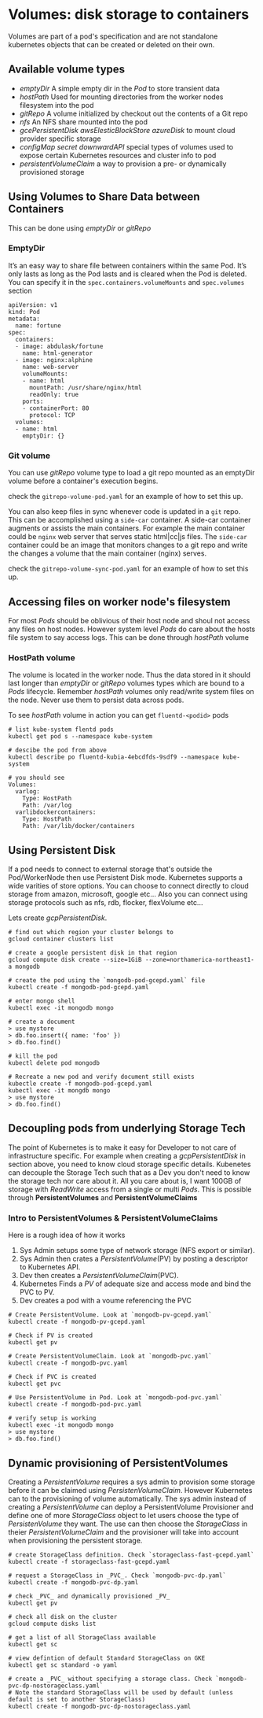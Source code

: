 # Volumes: disk storage to containers

Volumes are part of a pod's specification and are not standalone kubernetes objects that can be created or deleted on their own. 

## Available volume types
- _emptyDir_ A simple empty dir in the *Pod* to store transient data
- _hostPath_ Used for mounting directories from the worker nodes filesystem into the pod
- _gitRepo_ A volume initialized by checkout out the contents of a Git repo
- _nfs_ An NFS share mounted into the pod
- _gcePersistentDisk_ _awsElesticBlockStore_ _azureDisk_ to mount cloud provider specific storage
- _configMap_ _secret_ _downwardAPI_ special types of volumes used to expose certain Kubernetes resources and cluster info to pod
- _persistentVolumeClaim_ a way to provision a pre- or dynamically provisioned storage

## Using Volumes to Share Data between Containers

This can be done using _emptyDir_ or _gitRepo_

### EmptyDir
It’s an easy way to share file between containers within the same Pod. It’s only lasts as long as the Pod lasts and is cleared when the Pod is deleted. You can specify it in the `spec.containers.volumeMounts`  and `spec.volumes` section

```
apiVersion: v1
kind: Pod
metadata:
  name: fortune
spec:
  containers:
  - image: abdulask/fortune
    name: html-generator
  - image: nginx:alphine
    name: web-server
    volumeMounts:
    - name: html
      mountPath: /usr/share/nginx/html
      readOnly: true
    ports:
    - containerPort: 80
      protocol: TCP
  volumes:
  - name: html
    emptyDir: {}
```

### Git volume

You can use _gitRepo_ volume type to load a git repo mounted as an emptyDir volume before a container's execution begins.

check the `gitrepo-volume-pod.yaml` for an example of how to set this up.

You can also keep files in sync whenever code is updated in a `git` repo. This can be accomplished using a `side-car` container. A side-car container augments or assists the main containers. For example the main container could be `nginx` web server that serves static html|cc|js files. The `side-car` container could be an image that monitors changes to a git repo and write the changes a volume that the main container (nginx) serves.

check the `gitrepo-volume-sync-pod.yaml` for an example of how to set this up.

## Accessing files on worker node's filesystem
For most _Pods_ should be oblivious of their host node and shoul not access any files on host nodes. However system level _Pods_ do care about the hosts file system to say access logs. This can be done through _hostPath_ volume

### HostPath volume
The volume is located in the worker node. Thus the data stored in it should last longer than _emptyDir_ or _gitRepo_ volumes types which are bound to a _Pods_ lifecycle. 
Remember _hostPath_ volumes only read/write system files on the node. Never use them to persist data across pods.

To see _hostPath_ volume in action you can get `fluentd-<podid>` pods

```
# list kube-system flentd pods
kubectl get pod s --namespace kube-system

# descibe the pod from above
kubectl describe po fluentd-kubia-4ebcdfds-9sdf9 --namespace kube-system

# you should see
Volumes:
  varlog:
    Type: HostPath
    Path: /var/log
  varlibdockercontainers:
    Type: HostPath
    Path: /var/lib/docker/containers
```

## Using Persistent Disk
If a pod needs to connect to external storage that's outside the Pod/WorkerNode then use Persistent Disk mode. Kubernetes supports a wide varities of store options. You can choose to connect directly to cloud storage from amazon, microsoft, google etc... Also you can connect using storage protocols such as nfs, rdb, flocker, flexVolume etc...

Lets create _gcpPersistentDisk_.

```
# find out which region your cluster belongs to
gcloud container clusters list

# create a google persistent disk in that region
gcloud compute disk create --size=1GiB --zone=northamerica-northeast1-a mongodb

# create the pod using the `mongodb-pod-gcepd.yaml` file
kubectl create -f mongodb-pod-gcepd.yaml

# enter mongo shell
kubectl exec -it mongodb mongo

# create a document
> use mystore
> db.foo.insert({ name: 'foo' })
> db.foo.find()

# kill the pod
kubectl delete pod mongodb

# Recreate a new pod and verify document still exists
kubectle create -f mongodb-pod-gcepd.yaml
kubectl exec -it mongdb mongo
> use mystore
> db.foo.find()
```

## Decoupling pods from underlying Storage Tech
The point of Kubernetes is to make it easy for Developer to not care of infrastructure specific. For example when creating a _gcpPersistentDisk_ in section above, you need to know cloud storage specific details. Kubenetes can decouple the Storage Tech such that as a Dev you don't need to know the storage tech nor care about it. All you care about is, I want 100GB of storage with _ReadWrite_ access from a single or multi _Pods_. This is possible through **PersistentVolumes** and **PersistentVolumeClaims**

### Intro to PersistentVolumes & PersistentVolumeClaims
Here is a rough idea of how it works

1. Sys Admin setups some type of network storage (NFS export or similar). 
2. Sys Admin then crates a _PersistentVolume_(PV) by posting a descriptor to Kubernetes API. 
3. Dev then creates a _PersistentVolumeClaim_(PVC). 
4. Kubernetes Finds a _PV_ of adequate size and access mode and bind the PVC to PV. 
5. Dev creates a pod with a voume referencing the PVC


```
# Create PersistentVolume. Look at `mongodb-pv-gcepd.yaml`
kubectl create -f mongodb-pv-gcepd.yaml

# Check if PV is created
kubectl get pv

# Create PersistentVolumeClaim. Look at `mongodb-pvc.yaml`
kubectl create -f mongodb-pvc.yaml

# Check if PVC is created
kubectl get pvc

# Use PersistentVolume in Pod. Look at `mongodb-pod-pvc.yaml`
kubectl create -f mongodb-pod-pvc.yaml

# verify setup is working
kubectl exec -it mongodb mongo
> use mystore
> db.foo.find()
``` 

## Dynamic provisioning of PersistentVolumes
Creating a _PersistentVolume_ requires a sys admin to provision some storage before it can be claimed using _PersistenVolumeClaim_. However Kubernetes can to the provisioning of volume automatically. The sys admin instead of creating a _PersistentVolume_ can deploy a PersistentVolume Provisioner and define one of more _StorageClass_ object to let users choose the type of _PersistenVolume_ they want. The use can then choose the _StorageClass_ in theier _PersistentVolumeClaim_ and the provisioner will take into account when provisioning the persistent storage.

```
# create StorageClass definition. Check `storageclass-fast-gcepd.yaml`
kubectl create -f storageclass-fast-gcepd.yaml

# request a StorageClass in _PVC_. Check `mongodb-pvc-dp.yaml`
kubectl create -f mongodb-pvc-dp.yaml

# check _PVC_ and dynamically provisioned _PV_
kubectl get pv

# check all disk on the cluster
gcloud compute disks list

# get a list of all StorageClass available
kubectl get sc

# view defintion of default Standard StorageClass on GKE
kubectl get sc standard -o yaml

# create a _PVC_ without specifying a storage class. Check `mongodb-pvc-dp-nostorageclass.yaml`
# Note the standard StorageClass will be used by default (unless default is set to another StorageClass)
kubectl create -f mongodb-pvc-dp-nostorageclass.yaml
```


